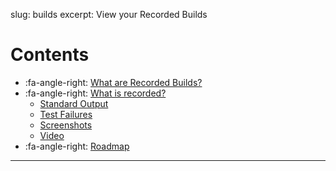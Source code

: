 slug: builds
excerpt: View your Recorded Builds

# Contents

- :fa-angle-right: [What are Recorded Builds?](#section-what-are-recorded-builds)
- :fa-angle-right: [What is recorded?](#section-what-is-recorded-)
  - [Standard Output](#section-standard-output)
  - [Test Failures](#section-test-failures)
  - [Screenshots](#section-screenshots)
  - [Video](#section-video)
- :fa-angle-right: [Roadmap](#section-roadmap)

***
